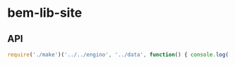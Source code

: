 # bem-lib-site

## API

```js
require('./make')('../../engino', '../data', function() { console.log('done'); });
```
